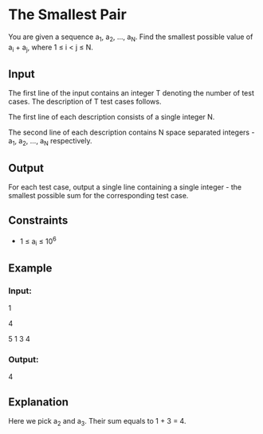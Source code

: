 # The Smallest Pair

You are given a sequence a<sub>1</sub>, a<sub>2</sub>, ..., a<sub>N</sub>.
Find the smallest possible value of a<sub>i</sub> + a<sub>j</sub>, where 1 ≤ i < j ≤ N.

## Input

The first line of the input contains an integer T denoting the number of test cases. The description of T test cases follows. 

The first line of each description consists of a single integer N.

The second line of each description contains N space separated integers - a<sub>1</sub>, a<sub>2</sub>, ..., a<sub>N</sub> respectively.

## Output

For each test case, output a single line containing a single integer - the smallest possible sum for the corresponding test case.

## Constraints

- 1 ≤ a<sub>i</sub> ≤ 10<sup>6</sup>

## Example

### Input:

1

4

5 1 3 4

### Output:

4

## Explanation

Here we pick a<sub>2</sub> and a<sub>3</sub>. Their sum equals to 1 + 3 = 4.
